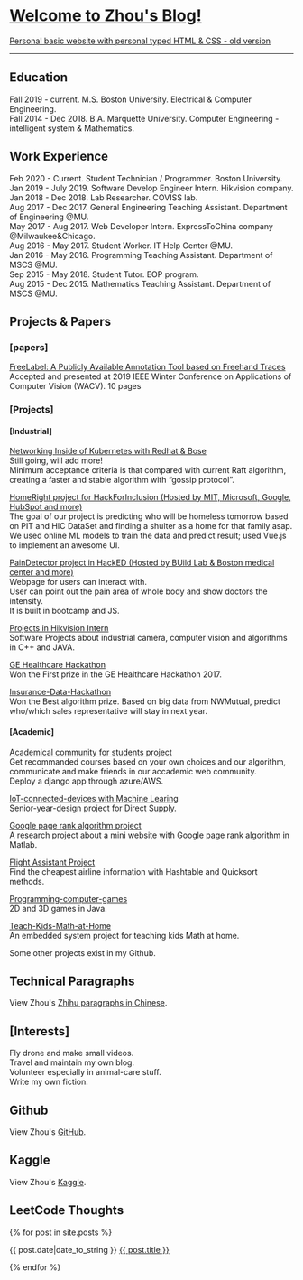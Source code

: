 # [Welcome to Zhou's Blog!](https://zhou-1.github.io/)     

[Personal basic website with personal typed HTML & CSS - old version](https://zhou-1.github.io/Personal-typed-own-site/)     

<hr>

## Education
Fall 2019 - current. M.S. Boston University. Electrical & Computer Engineering.     
Fall 2014 - Dec 2018. B.A. Marquette University. Computer Engineering - intelligent system & Mathematics.    

## Work Experience   
Feb 2020 - Current. Student Technician / Programmer. Boston University.    
Jan 2019 - July 2019. Software Develop Engineer Intern. Hikvision company.      
Jan 2018 - Dec 2018. Lab Researcher. COVISS lab.    
Aug 2017 - Dec 2017. General Engineering Teaching Assistant. Department of Engineering @MU.    
May 2017 - Aug 2017. Web Developer Intern. ExpressToChina company @Milwaukee&Chicago.   
Aug 2016 - May 2017. Student Worker. IT Help Center @MU.   
Jan 2016 - May 2016. Programming Teaching Assistant. Department of MSCS @MU.    
Sep 2015 - May 2018. Student Tutor. EOP program.     
Aug 2015 - Dec 2015. Mathematics Teaching Assistant. Department of MSCS @MU.    


## Projects & Papers   
### [papers]      
[FreeLabel: A Publicly Available Annotation Tool based on Freehand Traces](https://arxiv.org/abs/1902.06806#)      
Accepted and presented at 2019 IEEE Winter Conference on Applications of Computer Vision (WACV). 10 pages    

### [Projects]     
#### [Industrial]    
[Networking Inside of Kubernetes with Redhat & Bose]()      
Still going, will add more!    
Minimum acceptance criteria is that compared with current Raft algorithm, creating a faster and stable algorithm with “gossip protocol”.   

[HomeRight project for HackForInclusion (Hosted by MIT, Microsoft, Google, HubSpot and more)](https://github.com/zhou-1/HackForInclusion)      
The goal of our project is predicting who will be homeless tomorrow based on PIT and HIC DataSet and finding a shulter as a home for that family asap.    
We used online ML models to train the data and predict result; used Vue.js to implement an awesome UI.    

[PainDetector project in HackED (Hosted by BUild Lab & Boston medical center and more)](https://github.com/zhou-1/PainDetector)   
Webpage for users can interact with.   
User can point out the pain area of whole body and show doctors the intensity.    
It is built in bootcamp and JS.    

[Projects in Hikvision Intern](https://github.com/zhou-1/projectsInHikIntern)        
Software Projects about industrial camera, computer vision and algorithms in C++ and JAVA.        

[GE Healthcare Hackathon](https://github.com/zhou-1/predix-engine-dashboard)    
Won the First prize in the GE Healthcare Hackathon 2017.     

[Insurance-Data-Hackathon](https://github.com/zhou-1/Insurance-Data-Hackathon)      
Won the Best algorithm prize. Based on big data from NWMutual, predict who/which sales representative will stay in next year.        

#### [Academic]    
[Academical community for students project](https://github.com/zhou-1/Community-for-students-have-same-interests-in-courses)      
Get recommanded courses based on your own choices and our algorithm, communicate and make friends in our accademic web community.    
Deploy a django app through azure/AWS.     

[IoT-connected-devices with Machine Learing](https://github.com/zhou-1/IoT-connected-devices)     
Senior-year-design project for Direct Supply.    

[Google page rank algorithm project](https://github.com/zhou-1/Algorithm/tree/master/Google%20page%20rank%20algorithm%20project)      
A research project about a mini website with Google page rank algorithm in Matlab.    

[Flight Assistant Project](https://github.com/zhou-1/Algorithm/tree/master/Flight%20Assistant%20Project)     
Find the cheapest airline information with Hashtable and Quicksort methods.     

[Programming-computer-games](https://github.com/zhou-1/Programming-computer-games)     
2D and 3D games in Java.       

[Teach-Kids-Math-at-Home](https://github.com/zhou-1/Teach-Kids-Math-at-Home)     
An embedded system project for teaching kids Math at home.    

Some other projects exist in my Github.   

## Technical Paragraphs
View Zhou's [Zhihu paragraphs in Chinese](https://www.zhihu.com/people/zhou-65-48/posts).

## [Interests]           
Fly drone and make small videos.   
Travel and maintain my own blog.     
Volunteer especially in animal-care stuff.       
Write my own fiction.       

## Github
View Zhou's [GitHub](https://github.com/zhou-1).


## Kaggle
View Zhou's [Kaggle](https://www.kaggle.com/dragonpolice).


## LeetCode Thoughts    
{% for post in site.posts %}

{{ post.date|date_to_string }} <a href='{{ site.baseurl }}{{ post.url }}'>{{ post.title }}</a>

{% endfor %}  



